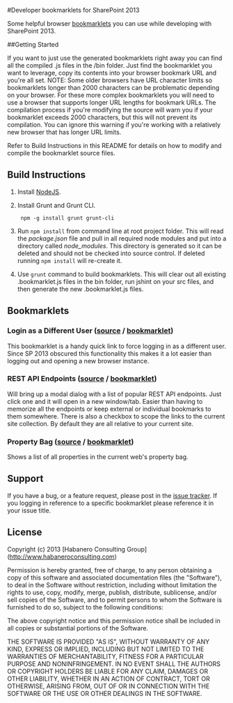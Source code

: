 #Developer bookmarklets for SharePoint 2013

Some helpful browser [bookmarklets](http://en.wikipedia.org/wiki/Bookmarklet) you can use while developing with SharePoint 2013.

##Getting Started

If you want to just use the generated bookmarklets right away you can find all the compiled .js files in the /bin folder. Just find the bookmarklet you want to leverage, copy its contents into your browser bookmark URL and you're all set. NOTE: Some older browsers have URL character limits so bookmarklets longer than 2000 characters can be problematic depending on your browser. For these more complex bookmarklets you will need to use a browser that supports longer URL lengths for bookmark URLs. The compilation process if you're modifying the source will warn you if your bookmarklet exceeds 2000 characters, but this will not prevent its compilation. You can ignore this warning if you're working with a relatively new browser that has longer URL limits.

Refer to Build Instructions in this README for details on how to modify and compile the bookmarklet source files.

## Build Instructions

1. Install [NodeJS](http://nodejs.org/).

2. Install Grunt and Grunt CLI.

        npm -g install grunt grunt-cli
3. Run `npm install` from command line at root project folder.
    This will read the *package.json* file and pull in all required node modules and put into a directory called *node_modules*. This directory is generated so it can be deleted and should not be checked into source control. If deleted running `npm install` will re-create it.
4. Use `grunt` command to build bookmarklets. This will clear out all existing .bookmarklet.js files in the bin folder, run jshint on your src files, and then generate the new .bookmarklet.js files.


## Bookmarklets

### Login as a Different User ([source](src/login-different-user.js) / [bookmarklet](bin/login-different-user.bookmarklet.js))

This bookmarklet is a handy quick link to force logging in as a different user. Since SP 2013 obscured this functionality this makes it a lot easier than logging out and opening a new browser instance.

### REST API Endpoints ([source](src/rest-endpoints.js) / [bookmarklet](bin/rest-endpoints.bookmarklet.js))

Will bring up a modal dialog with a list of popular REST API endpoints. Just click one and it will open in a new window/tab. Easier than having to memorize all the endpoints or keep external or individual bookmarks to them somewhere. There is also a checkbox to scope the links to the current site collection. By default they are all relative to your current site.

### Property Bag ([source](src/property-bag.js) / [bookmarklet](bin/property-bag.bookmarklet.js))

Shows a list of all properties in the current web's property bag.

## Support

If you have a bug, or a feature request, please post in the [issue tracker](https://github.com/habaneroconsulting/sp2013-developer-bookmarklets/issues). If you logging in reference to a specific bookmarklet please reference it in your issue title.
	
## License

Copyright (c) 2013 [Habanero Consulting Group] (http://www.habaneroconsulting.com)

Permission is hereby granted, free of charge, to any person obtaining a copy of this software and associated documentation files (the "Software"), to deal in the Software without restriction, including without limitation the rights to use, copy, modify, merge, publish, distribute, sublicense, and/or sell copies of the Software, and to permit persons to whom the Software is furnished to do so, subject to the following conditions: 

The above copyright notice and this permission notice shall be included in all copies or substantial portions of the Software.

THE SOFTWARE IS PROVIDED "AS IS", WITHOUT WARRANTY OF ANY KIND, EXPRESS OR IMPLIED, INCLUDING BUT NOT LIMITED TO THE WARRANTIES OF MERCHANTABILITY, FITNESS FOR A PARTICULAR PURPOSE AND NONINFRINGEMENT. IN NO EVENT SHALL THE AUTHORS OR COPYRIGHT HOLDERS BE LIABLE FOR ANY CLAIM, DAMAGES OR OTHER LIABILITY, WHETHER IN AN ACTION OF CONTRACT, TORT OR OTHERWISE, ARISING FROM, OUT OF OR IN CONNECTION WITH THE SOFTWARE OR THE USE OR OTHER DEALINGS IN THE SOFTWARE.
